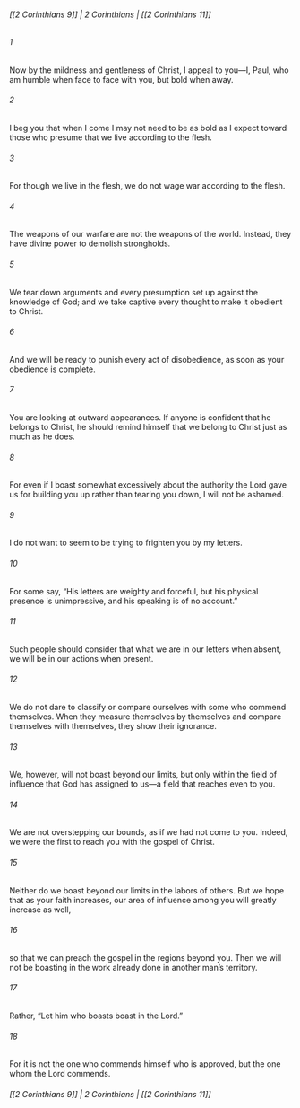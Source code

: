 ###### [[2 Corinthians 9]] | 2 Corinthians | [[2 Corinthians 11]]

###### 1
Now by the mildness and gentleness of Christ, I appeal to you—I, Paul, who am humble when face to face with you, but bold when away.
###### 2
I beg you that when I come I may not need to be as bold as I expect toward those who presume that we live according to the flesh.
###### 3
For though we live in the flesh, we do not wage war according to the flesh.
###### 4
The weapons of our warfare are not the weapons of the world. Instead, they have divine power to demolish strongholds.
###### 5
We tear down arguments and every presumption set up against the knowledge of God; and we take captive every thought to make it obedient to Christ.
###### 6
And we will be ready to punish every act of disobedience, as soon as your obedience is complete.
###### 7
You are looking at outward appearances. If anyone is confident that he belongs to Christ, he should remind himself that we belong to Christ just as much as he does.
###### 8
For even if I boast somewhat excessively about the authority the Lord gave us for building you up rather than tearing you down, I will not be ashamed.
###### 9
I do not want to seem to be trying to frighten you by my letters.
###### 10
For some say, “His letters are weighty and forceful, but his physical presence is unimpressive, and his speaking is of no account.”
###### 11
Such people should consider that what we are in our letters when absent, we will be in our actions when present.
###### 12
We do not dare to classify or compare ourselves with some who commend themselves. When they measure themselves by themselves and compare themselves with themselves, they show their ignorance.
###### 13
We, however, will not boast beyond our limits, but only within the field of influence that God has assigned to us—a field that reaches even to you.
###### 14
We are not overstepping our bounds, as if we had not come to you. Indeed, we were the first to reach you with the gospel of Christ.
###### 15
Neither do we boast beyond our limits in the labors of others. But we hope that as your faith increases, our area of influence among you will greatly increase as well,
###### 16
so that we can preach the gospel in the regions beyond you. Then we will not be boasting in the work already done in another man’s territory.
###### 17
Rather, “Let him who boasts boast in the Lord.”
###### 18
For it is not the one who commends himself who is approved, but the one whom the Lord commends.

###### [[2 Corinthians 9]] | 2 Corinthians | [[2 Corinthians 11]]
